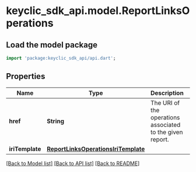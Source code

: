 # keyclic_sdk_api.model.ReportLinksOperations

## Load the model package
```dart
import 'package:keyclic_sdk_api/api.dart';
```

## Properties
Name | Type | Description | Notes
------------ | ------------- | ------------- | -------------
**href** | **String** | The URI of the operations associated to the given report. | [optional] 
**iriTemplate** | [**ReportLinksOperationsIriTemplate**](ReportLinksOperationsIriTemplate.md) |  | [optional] 

[[Back to Model list]](../README.md#documentation-for-models) [[Back to API list]](../README.md#documentation-for-api-endpoints) [[Back to README]](../README.md)


